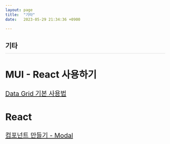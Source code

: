 ```yaml
---
layout: page
title:  "기타"
date:   2023-05-29 21:34:36 +0900

---
```



<h2 style="border-bottom:1px solid #dcdcdc; padding-bottom:10px;">기타</h2>

<div style='font-size:20px'>
    <h2>MUI - React 사용하기</h2>
    <a href="/other/2023/05/29/other-01.html">Data Grid 기본 사용법</a><br />
</div>
<div style='font-size:20px'>
    <h2>React</h2>
    <a href="/other/2023/09/16/other-02.html">컴포넌트 만들기 - Modal</a><br />
</div>

<style>
div {
}
</style>